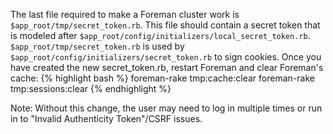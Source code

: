 
The last file required to make a Foreman cluster work is `$app_root/tmp/secret_token.rb`. This file should contain a secret token that is modeled after `$app_root/config/initializers/local_secret_token.rb`. `$app_root/tmp/secret_token.rb` is used by `$app_root/config/initializers/secret_token.rb` to sign cookies. Once you have created the new secret_token.rb, restart Foreman and clear Foreman's cache:
{% highlight bash %}
foreman-rake tmp:cache:clear
foreman-rake tmp:sessions:clear
{% endhighlight %}

Note: Without this change, the user may need to log in multiple times or run in to "Invalid Authenticity Token"/CSRF issues. 
